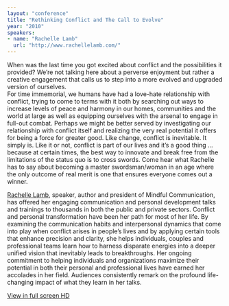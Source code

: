 ```yaml
---
layout: "conference"
title: "Rethinking Conflict and The Call to Evolve"
year: "2010"
speakers:
- name: "Rachelle Lamb"
  url: "http://www.rachellelamb.com/"
---
```



When was the last time you got excited about conflict and the possibilities it
provided? We’re not talking here about a perverse enjoyment but rather a
creative engagement that calls us to step into a more evolved and upgraded
version of ourselves.  
For time immemorial, we humans have had a love-hate relationship with
conflict, trying to come to terms with it both by searching out ways to
increase levels of peace and harmony in our homes, communities and the world
at large as well as equipping ourselves with the arsenal to engage in full-out
combat. Perhaps we might be better served by investigating our relationship
with conflict itself and realizing the very real potential it offers for being
a force for greater good. Like change, conflict is inevitable. It simply is.
Like it or not, conflict is part of our lives and it’s a good thing … because
at certain times, the best way to innovate and break free from the limitations
of the status quo is to cross swords. Come hear what Rachelle has to say about
becoming a master swordsman/woman in an age where the only outcome of real
merit is one that ensures everyone comes out a winner.

[ Rachelle
Lamb](http://www.rachellelamb.com/),
speaker, author and president of Mindful Communication, has offered her
engaging communication and personal development talks and trainings to
thousands in both the public and private sectors. Conflict and personal
transformation have been her path for most of her life. By examining the
communication habits and interpersonal dynamics that come into play when
conflict arises in people’s lives and by applying certain tools that enhance
precision and clarity, she helps individuals, couples and professional teams
learn how to harness disparate energies into a deeper unified vision that
inevitably leads to breakthroughs. Her ongoing commitment to helping
individuals and organizations maximize their potential in both their personal
and professional lives have earned her accolades in her field. Audiences
consistently remark on the profound life-changing impact of what they learn in
her talks.


[ View in full screen HD
](https://www.youtube.com/embed/2KGvWVVPPNk?rel=0&amp;hd=1)


[//]: # (Retrieved from https://web.archive.org/web/20210416135337/https://www.ideawave.ca/the-conference/rethinking-conflict-and-the-call-to-evolve)